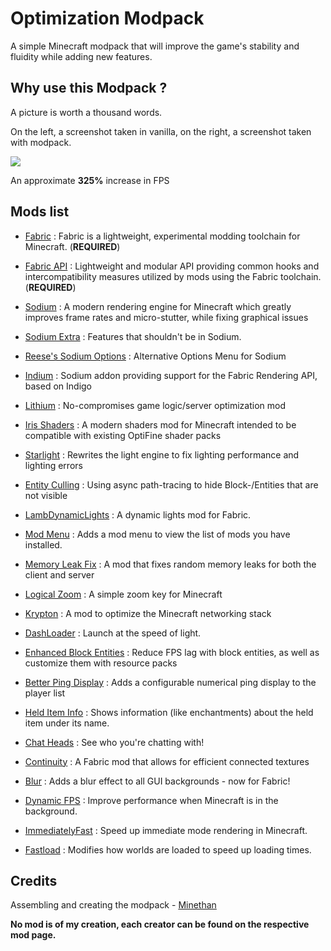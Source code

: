 
# Optimization Modpack

A simple Minecraft modpack that will improve the game's stability and fluidity while adding new features.

## Why use this Modpack ?
A picture is worth a thousand words. 

On the left, a screenshot taken in vanilla, on the right, a screenshot taken with modpack.

![](https://cdn.discordapp.com/attachments/783032190883070022/1135182717802254376/Optimization_Modpack.png)

An approximate **325%** increase in FPS

## Mods list
- [Fabric](https://fabricmc.net/use/installer/) : Fabric is a lightweight, experimental modding toolchain for Minecraft. (**REQUIRED**)

- [Fabric API](https://modrinth.com/mod/fabric-api) : Lightweight and modular API providing common hooks and intercompatibility measures utilized by mods using the Fabric toolchain. (**REQUIRED**)

- [Sodium](https://modrinth.com/mod/sodium) : A modern rendering engine for Minecraft which greatly improves frame rates and micro-stutter, while fixing graphical issues
- [Sodium Extra](https://modrinth.com/mod/sodium-extra) : Features that shouldn't be in Sodium.
- [Reese's Sodium Options](https://modrinth.com/mod/reeses-sodium-options) : Alternative Options Menu for Sodium
- [Indium](https://modrinth.com/mod/indium) : Sodium addon providing support for the Fabric Rendering API, based on Indigo
- [Lithium](https://modrinth.com/mod/lithium) : No-compromises game logic/server optimization mod
- [Iris Shaders](https://modrinth.com/mod/iris) : A modern shaders mod for Minecraft intended to be compatible with existing OptiFine shader packs
- [Starlight](https://modrinth.com/mod/starlight) : Rewrites the light engine to fix lighting performance and lighting errors
- [Entity Culling](https://modrinth.com/mod/entityculling) : Using async path-tracing to hide Block-/Entities that are not visible
- [LambDynamicLights](https://modrinth.com/mod/lambdynamiclights) : A dynamic lights mod for Fabric.
- [Mod Menu](https://modrinth.com/mod/modmenu) : Adds a mod menu to view the list of mods you have installed.
- [Memory Leak Fix](https://modrinth.com/mod/memoryleakfix) : A mod that fixes random memory leaks for both the client and server
- [Logical Zoom](https://modrinth.com/mod/logical-zoom) : A simple zoom key for Minecraft
- [Krypton](https://modrinth.com/mod/krypton) : A mod to optimize the Minecraft networking stack
- [DashLoader](https://modrinth.com/mod/dashloader) : Launch at the speed of light.
- [Enhanced Block Entities](https://modrinth.com/mod/ebe) : Reduce FPS lag with block entities, as well as customize them with resource packs
- [Better Ping Display](https://modrinth.com/mod/better-ping-display-fabric) : Adds a configurable numerical ping display to the player list
- [Held Item Info](https://modrinth.com/mod/held-item-info) : Shows information (like enchantments) about the held item under its name.
- [Chat Heads](https://modrinth.com/mod/chat-heads) : See who you're chatting with!
- [Continuity](https://modrinth.com/mod/continuity) : A Fabric mod that allows for efficient connected textures
- [Blur](https://modrinth.com/mod/blur-fabric) : Adds a blur effect to all GUI backgrounds - now for Fabric!
- [Dynamic FPS](https://modrinth.com/mod/dynamic-fps) : Improve performance when Minecraft is in the background.
- [ImmediatelyFast](https://modrinth.com/mod/immediatelyfast) : Speed up immediate mode rendering in Minecraft.
- [Fastload](https://modrinth.com/mod/fastload) : Modifies how worlds are loaded to speed up loading times.

## Credits
Assembling and creating the modpack - [Minethan](https://github.com/MinethanDev)

**No mod is of my creation, each creator can be found on the respective mod page.**
